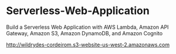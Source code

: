 # Serverless-Web-Application
Build a Serverless Web Application with AWS Lambda, Amazon API Gateway, Amazon S3, Amazon DynamoDB, and Amazon Cognito


 http://wildrydes-cordeirom.s3-website-us-west-2.amazonaws.com
 
